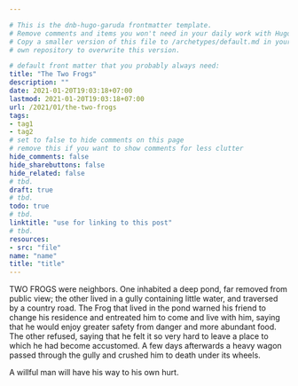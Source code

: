 ```yaml
---

# This is the dnb-hugo-garuda frontmatter template.
# Remove comments and items you won't need in your daily work with Hugo.
# Copy a smaller version of this file to /archetypes/default.md in your
# own repository to overwrite this version.

# default front matter that you probably always need:
title: "The Two Frogs"
description: ""
date: 2021-01-20T19:03:18+07:00
lastmod: 2021-01-20T19:03:18+07:00
url: /2021/01/the-two-frogs
tags:
- tag1
- tag2
# set to false to hide comments on this page
# remove this if you want to show comments for less clutter
hide_comments: false
hide_sharebuttons: false
hide_related: false
# tbd.
draft: true
# tbd.
todo: true
# tbd.
linktitle: "use for linking to this post"
# tbd.
resources:
- src: "file"
name: "name"
title: "title"
---
```


TWO FROGS were neighbors. One inhabited a deep pond, far removed from public view; the other lived in a gully containing little water, and traversed by a country road. The Frog that lived in the pond warned his friend to change his residence and entreated him to come and live with him, saying that he would enjoy greater safety from danger and more abundant food. The other refused, saying that he felt it so very hard to leave a place to which he had become accustomed. A few days afterwards a heavy wagon passed through the gully and crushed him to death under its wheels.

A willful man will have his way to his own hurt.
